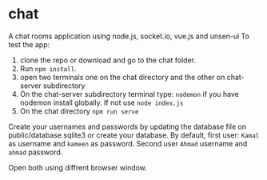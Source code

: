 # chat

A chat rooms application using node.js, socket.io, vue.js and unsen-ui
To test the app:

1. clone the repo or download and go to the chat folder.
2. Run `npm install`.
3. open two terminals one on the chat directory and the other on chat-server subdirectory
4. On the chat-server subdirectory terminal type: `nodemon` if you have nodemon install globally. If not use `node index.js`
5. On the chat directory `npm run serve`

Create your usernames and passwords by updating the database file on public/database.sqlite3 or create your database.
By default, first user: `Kamal` as username and `kameen` as password.
Second user `Ahmad` username and `ahmad` password.

Open both using diffrent browser window.

